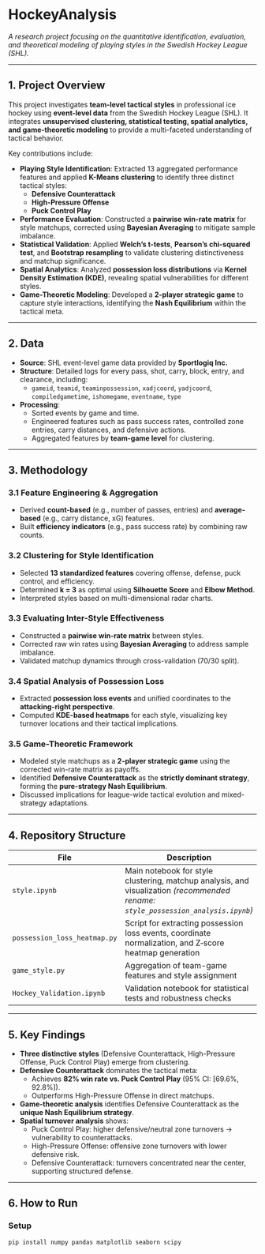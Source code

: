  # HockeyAnalysis

*A research project focusing on the quantitative identification, evaluation, and theoretical modeling of playing styles in the Swedish Hockey League (SHL).*

---

## 1. Project Overview

This project investigates **team-level tactical styles** in professional ice hockey using **event-level data** from the Swedish Hockey League (SHL). It integrates **unsupervised clustering, statistical testing, spatial analytics, and game-theoretic modeling** to provide a multi-faceted understanding of tactical behavior.  

Key contributions include:
- **Playing Style Identification**: Extracted 13 aggregated performance features and applied **K-Means clustering** to identify three distinct tactical styles:
  - **Defensive Counterattack**
  - **High-Pressure Offense**
  - **Puck Control Play**
- **Performance Evaluation**: Constructed a **pairwise win-rate matrix** for style matchups, corrected using **Bayesian Averaging** to mitigate sample imbalance.
- **Statistical Validation**: Applied **Welch’s t-tests**, **Pearson’s chi-squared test**, and **Bootstrap resampling** to validate clustering distinctiveness and matchup significance.
- **Spatial Analytics**: Analyzed **possession loss distributions** via **Kernel Density Estimation (KDE)**, revealing spatial vulnerabilities for different styles.
- **Game-Theoretic Modeling**: Developed a **2-player strategic game** to capture style interactions, identifying the **Nash Equilibrium** within the tactical meta.

---

## 2. Data

- **Source**: SHL event-level game data provided by **Sportlogiq Inc.**
- **Structure**: Detailed logs for every pass, shot, carry, block, entry, and clearance, including:
  - `gameid`, `teamid`, `teaminpossession`, `xadjcoord`, `yadjcoord`, `compiledgametime`, `ishomegame`, `eventname`, `type`
- **Processing**:
  - Sorted events by game and time.
  - Engineered features such as pass success rates, controlled zone entries, carry distances, and defensive actions.
  - Aggregated features by **team-game level** for clustering.

---

## 3. Methodology

### 3.1 Feature Engineering & Aggregation
- Derived **count-based** (e.g., number of passes, entries) and **average-based** (e.g., carry distance, xG) features.
- Built **efficiency indicators** (e.g., pass success rate) by combining raw counts.

### 3.2 Clustering for Style Identification
- Selected **13 standardized features** covering offense, defense, puck control, and efficiency.
- Determined **k = 3** as optimal using **Silhouette Score** and **Elbow Method**.
- Interpreted styles based on multi-dimensional radar charts.

### 3.3 Evaluating Inter-Style Effectiveness
- Constructed a **pairwise win-rate matrix** between styles.
- Corrected raw win rates using **Bayesian Averaging** to address sample imbalance.
- Validated matchup dynamics through cross-validation (70/30 split).

### 3.4 Spatial Analysis of Possession Loss
- Extracted **possession loss events** and unified coordinates to the **attacking-right perspective**.
- Computed **KDE-based heatmaps** for each style, visualizing key turnover locations and their tactical implications.

### 3.5 Game-Theoretic Framework
- Modeled style matchups as a **2-player strategic game** using the corrected win-rate matrix as payoffs.
- Identified **Defensive Counterattack** as the **strictly dominant strategy**, forming the **pure-strategy Nash Equilibrium**.
- Discussed implications for league-wide tactical evolution and mixed-strategy adaptations.

---

## 4. Repository Structure

| File | Description |
|---|---|
| `style.ipynb` | Main notebook for style clustering, matchup analysis, and visualization *(recommended rename: `style_possession_analysis.ipynb`)* |
| `possession_loss_heatmap.py` | Script for extracting possession loss events, coordinate normalization, and Z‑score heatmap generation |
| `game_style.py` | Aggregation of team-game features and style assignment |
| `Hockey_Validation.ipynb` | Validation notebook for statistical tests and robustness checks |

---

## 5. Key Findings

- **Three distinctive styles** (Defensive Counterattack, High-Pressure Offense, Puck Control Play) emerge from clustering.
- **Defensive Counterattack** dominates the tactical meta:
  - Achieves **82% win rate vs. Puck Control Play** (95% CI: [69.6%, 92.8%]).
  - Outperforms High-Pressure Offense in direct matchups.
- **Game-theoretic analysis** identifies Defensive Counterattack as the **unique Nash Equilibrium strategy**.
- **Spatial turnover analysis** shows:
  - Puck Control Play: higher defensive/neutral zone turnovers → vulnerability to counterattacks.
  - High-Pressure Offense: offensive zone turnovers with lower defensive risk.
  - Defensive Counterattack: turnovers concentrated near the center, supporting structured defense.

---

## 6. How to Run

### Setup
```bash
pip install numpy pandas matplotlib seaborn scipy
